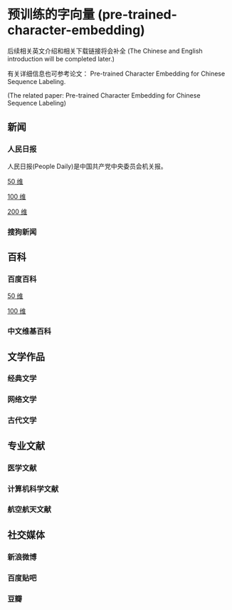 # 预训练的字向量 (pre-trained-character-embedding)
后续相关英文介绍和相关下载链接将会补全 (The Chinese and English introduction will be completed later.)

有关详细信息也可参考论文： Pre-trained Character Embedding for Chinese Sequence Labeling.

(The related paper: Pre-trained Character Embedding for Chinese Sequence Labeling)

## 新闻

### 人民日报
人民日报(People Daily)是中国共产党中央委员会机关报。

[50 维](https://github.com/huyun-cs/pre-trained-character-embedding/blob/master/vector/renmin_vector_50)

[100 维](https://github.com/huyun-cs/pre-trained-character-embedding/blob/master/vector/renmin_vector_100)

[200 维](https://github.com/huyun-cs/pre-trained-character-embedding/blob/master/vector/renmin_vector_200)


### 搜狗新闻

## 百科

### 百度百科

[50 维](https://github.com/huyun-cs/pre-trained-character-embedding/blob/master/vector/baidu_vector_50)

[100 维](https://github.com/huyun-cs/pre-trained-character-embedding/blob/master/vector/baidu_vector_100)

### 中文维基百科

## 文学作品

### 经典文学

### 网络文学

### 古代文学

## 专业文献

### 医学文献

### 计算机科学文献

### 航空航天文献

## 社交媒体

### 新浪微博

### 百度贴吧

### 豆瓣
